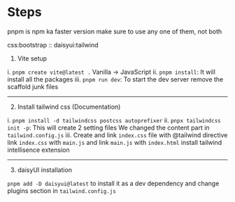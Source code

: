 # Steps

pnpm is npm ka faster version
make sure to use any one of them, not both

css:bootstrap :: daisyui:tailwind

1. Vite setup

i. `pnpm create vite@latest .`
Vanilla -> JavaScript
ii. `pnpm install`: It will install all the packages
iii. `pnpm run dev`: To start the dev server
remove the scaffold junk files

---

2. Install tailwind css (Documentation)

i. `pnpm install -d tailwindcss postcss autoprefixer`
ii. `pnpx tailwindcss init -p`: This will create 2 setting files
We changed the content part in `tailwind.config.js`
iii. Create and link `index.css` file with @tailwind directive
link `index.css` with `main.js`
and link `main.js` with `index.html`
install tailwind intellisence extension

---

3. daisyUI installation

`pnpm add -D daisyui@latest` to install it as a dev dependency
and change plugins section in `tailwind.config.js`
